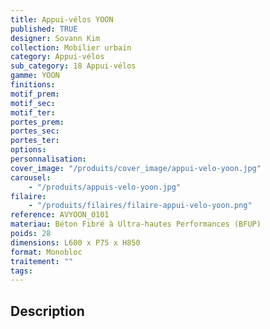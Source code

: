 ```yaml
---
title: Appui-vélos YOON
published: TRUE
designer: Sovann Kim
collection: Mobilier urbain
category: Appui-vélos
sub_category: 18 Appui-vélos
gamme: YOON
finitions:
motif_prem:
motif_sec:
motif_ter:
portes_prem:
portes_sec:
portes_ter:
options:
personnalisation:
cover_image: "/produits/cover_image/appui-velo-yoon.jpg"
carousel:
    - "/produits/appuis-velo-yoon.jpg"
filaire:
    - "/produits/filaires/filaire-appui-velo-yoon.png"
reference: AVYOON_0101
materiau: Béton Fibré à Ultra-hautes Performances (BFUP)
poids: 28
dimensions: L600 x P75 x H850
format: Monobloc
traitement: ""
tags:
---
```


## Description
